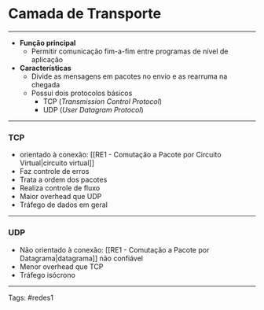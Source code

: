 # Camada de Transporte

---

- **Função principal**
	- Permitir comunicação fim-a-fim entre programas de nível de aplicação
- **Características**
	- Divide as mensagens em pacotes no envio e as rearruma na chegada
	- Possui dois protocolos básicos
		- TCP (*Transmission Control Protocol*)
		- UDP (*User Datagram Protocol*)

---

### TCP

- orientado à conexão: [[RE1 - Comutação a Pacote por Circuito Virtual|circuito virtual]]
- Faz controle de erros
- Trata a ordem dos pacotes
- Realiza controle de fluxo
- Maior overhead que UDP
- Tráfego de dados em geral

---

### UDP

- Não orientado à conexão: [[RE1 - Comutação a Pacote por Datagrama|datagrama]] não confiável
- Menor overhead que TCP
- Tráfego isócrono

---

Tags: #redes1 